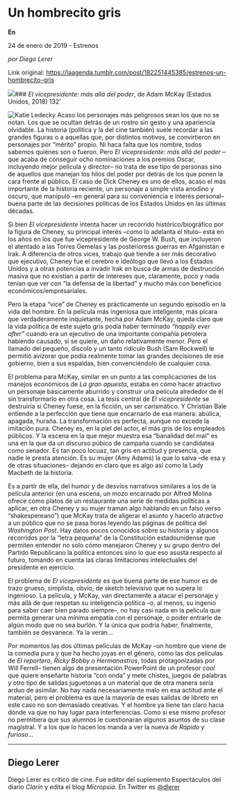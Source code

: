 # Un hombrecito gris

**En**

24 de enero de 2019 - Estrenos

_por Diego Lerer_

Link original: https://laagenda.tumblr.com/post/182251445385/estrenos-un-hombrecito-gris

![](https://64.media.tumblr.com/53a7562b70c5ff296fcf6f14186424f3/tumblr_plsxiaeheV1u3lb1ko1_1280.jpg)### *El vicepresidente: más allá del poder*, de Adam McKay (Estados Unidos, 2018) 132’

![Katie Ledecky](https://64.media.tumblr.com/3c3b70903dbf5096682a56c3666709d1/tumblr_inline_plsxpi2uZe1t6q87u_400.jpg)
Acaso los personajes más peligrosos sean los que no se notan. Los que se ocultan detrás de un rostro sin gesto y una apariencia olvidable. La historia (política y la del cine también) suele recordar a las grandes figuras o a aquellas que, por distintos motivos, se convirtieron en personajes por “mérito” propio. Ni haca falta que los nombre, todos sabemos quiénes son o fueron. Pero *El vicepresidente: más allá del poder* –que acaba de conseguir ocho nominaciones a los premios Oscar, incluyendo mejor película y director– no trata de ese tipo de personas sino de aquellos que manejan los hilos del poder por detrás de los que ponen la cara frente al público. El caso de Dick Cheney es uno de ellos, acaso el más importante de la historia reciente, un personaje a simple vista anodino y oscuro, que manipuló –en general para su conveniencia e interés personal– buena parte de las decisiones políticas de los Estados Unidos en las últimas décadas.

Si bien *El vicepresidente* intenta hacer un recorrido histórico/biográfico por la figura de Cheney, su principal interés –como lo adelanta el título– está en los años en los que fue vicepresidente de George W. Bush, que incluyeron el atentado a las Torres Gemelas y las posterioress guerras en Afganistán e Irak. A diferencia de otros vices, trabajo que tiende a ser más decorativo que ejecutivo, Cheney fue el cerebro e ideólogo que llevó a los Estados Unidos y a otras potencias a invadir Irak en busca de armas de destrucción masiva que no existían a partir de intereses que, claramente, poco y nada tenían que ver con “la defensa de la libertad” y mucho más con beneficios económicos/empresariales.

Pero la etapa “vice” de Cheney es prácticamente un segundo episodio en la vida del hombre. En la película más ingeniosa que inteligente, más pícara que verdaderamente inquietante, hecha por Adam McKay, queda claro que la vida política de este sujeto gris podía haber terminado *“happily ever after”* cuando era un ejecutivo de una importante compañía petrolera habiendo causado, si se quiere, un daño relativamente menor. Pero el llamado del pequeño, díscolo y un tanto ridículo Bush (Sam Rockwell) le permitió avizorar que podía realmente tomar las grandes decisiones de ese gobierno, bien a sus espaldas, bien convenciéndolo de cualquier cosa.

El problema para McKay, similar en un punto a las complicaciones de los manejos económicos de *La gran apuesta*, estaba en cómo hacer atractivo un personaje básicamente aburrido y construir una película alrededor de él sin transformarlo en otra cosa. La tesis central de *El vicepresidente* se destruiría si Cheney fuese, en la ficción, un ser carismático. Y Christian Bale entiende a la perfección que tiene que encarnarlo de esa manera: abúlica, apagada, huraña. La transformación es perfecta, aunque no excede la imitación pura. Cheney es, en la piel del actor, el más gris de los empleados públicos. Y la escena en la que mejor muestra esa “banalidad del mal” es una en la que da un discurso púbico de campaña cuando se candidatea como senador. Es tan poco locuaz, tan gris en actitud y presencia, que nadie le presta atención. Es su mujer (Amy Adams) la que lo salva –de esa y de otras situaciones– dejando en claro que es algo así como la Lady Macbeth de la historia.

Es a partir de ella, del humor y de desvíos narrativos similares a los de la película anterior (en una escena, un mozo encarnado por Alfred Molina ofrece como platos de un restaurante una serie de medidas políticas a aplicar, en otra Cheney y su mujer traman algo hablando en un falso verso “shakespereano”) que McKay trata de aligerar el asunto y hacerlo atractivo a un público que no se pasa horas leyendo las páginas de política del *Washington Post*. Hay datos pocos conocidos sobre su historia y algunos recorridos por la “letra pequeña” de la Constitución estadounidense que permiten entender no solo cómo manejaron Cheney y su grupo dentro del Partido Republicano la política entonces sino lo que eso asusta respecto al futuro, tomando en cuenta las claras limitaciones intelectuales del presidente en ejercicio.

El problema de *El vicepresidente* es que buena parte de ese humor es de trazo grueso, simplista, obvio, de sketch televisivo que no supera lo ingenioso. La película, y McKay, van directamente a atacar el personaje y más allá de que respetan su inteligencia política –o, al menos, su ingenio para saber caer bien parado siempre–, no hay casi nada en la película que permita generar una mínima empatía con el personaje, o poder entrarle de algún modo que no sea burlón. Y la única que podría haber, finalmente, también se desvanece. Ya la verán…

Por momentos las dos últimas películas de McKay –un hombre que viene de la comedia pura y que ha hecho joyas en el género, como las dos películas de *El reportero*, *Ricky Bobby* o *Hermanastros*, todas protagonizadas por Will Ferrell– tienen algo de presentación PowerPoint de un profesor *cool* que quiere enseñarte historia “con onda” y mete chistes, juegos de palabras y otro tipo de salidas juguetonas a un material que de otra manera sería arduo de asimilar. No hay nada necesariamente malo en esa actitud ante el material, pero el problema es que la mayoría de esas salidas de libreto en este caso no son demasiado creativas. Y el hombre ya tiene tan claro hacia dónde va que no hay lugar para interferencias. Como si ese mismo profesor no permitiera que sus alumnos le cuestionaran algunos asuntos de su clase magistral. Y a los que lo hacen los manda a ver la nueva de *Rápido y furioso*…

  




---

Diego Lerer
-----------

 Diego Lerer es crítico de cine. Fue editor del suplemento Espectáculos del diario *Clarín* y edita el blog *Micropsia*. En Twitter es [@dlerer](https://twitter.com/dlerer) 

